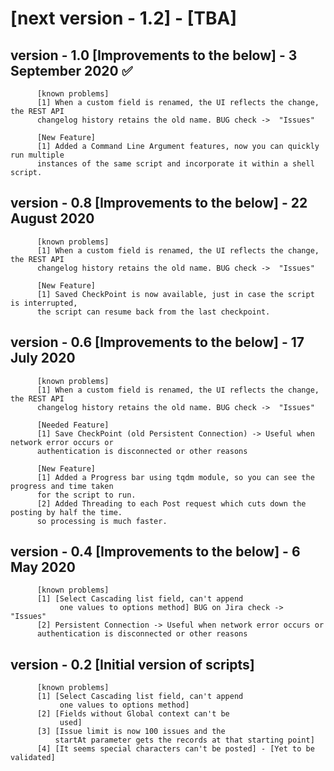 # [next version - 1.2] - [TBA]

## version - 1.0 [Improvements to the below] - 3 September 2020 :white_check_mark:
          [known problems]
          [1] When a custom field is renamed, the UI reflects the change, the REST API
          changelog history retains the old name. BUG check ->  "Issues"
          
          [New Feature]
          [1] Added a Command Line Argument features, now you can quickly run multiple
          instances of the same script and incorporate it within a shell script.

## version - 0.8 [Improvements to the below] - 22 August 2020 
          [known problems]
          [1] When a custom field is renamed, the UI reflects the change, the REST API
          changelog history retains the old name. BUG check ->  "Issues"
          
          [New Feature]
          [1] Saved CheckPoint is now available, just in case the script is interrupted,
          the script can resume back from the last checkpoint.
          

## version - 0.6 [Improvements to the below] - 17 July 2020   
          [known problems]
          [1] When a custom field is renamed, the UI reflects the change, the REST API
          changelog history retains the old name. BUG check ->  "Issues"
          
          [Needed Feature]
          [1] Save CheckPoint (old Persistent Connection) -> Useful when network error occurs or
          authentication is disconnected or other reasons
          
          [New Feature]
          [1] Added a Progress bar using tqdm module, so you can see the progress and time taken
          for the script to run.
          [2] Added Threading to each Post request which cuts down the posting by half the time.
          so processing is much faster.
          
## version - 0.4 [Improvements to the below] - 6 May 2020
          [known problems]
          [1] [Select Cascading list field, can't append 
               one values to options method] BUG on Jira check ->  "Issues"
          [2] Persistent Connection -> Useful when network error occurs or
          authentication is disconnected or other reasons

## version - 0.2 [Initial version of scripts]
          [known problems]
          [1] [Select Cascading list field, can't append 
               one values to options method]
          [2] [Fields without Global context can't be
               used]
          [3] [Issue limit is now 100 issues and the
              startAt parameter gets the records at that starting point]
          [4] [It seems special characters can't be posted] - [Yet to be validated]
